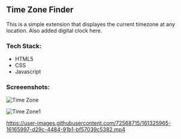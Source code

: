 ## Time Zone Finder 

This is a simple extension that displayes the current timezone at any location. Also added digital clock here.

<h3>Tech Stack:</h3>
<ul>
  <li>HTML5</li>
  <li>CSS</li>
  <li>Javascript</li>
</ul>

<h3>Screeenshots:</h3>

![Time Zone](https://user-images.githubusercontent.com/72568715/161325813-1fad6133-f6da-4928-9c14-e0560830fe5c.PNG)

![Time Zone1](https://user-images.githubusercontent.com/72568715/161325860-f08200cd-b4b0-4e52-a871-a7eeb226abab.PNG)



https://user-images.githubusercontent.com/72568715/161325965-16165997-d29c-4484-91b1-bf57039c5382.mp4

